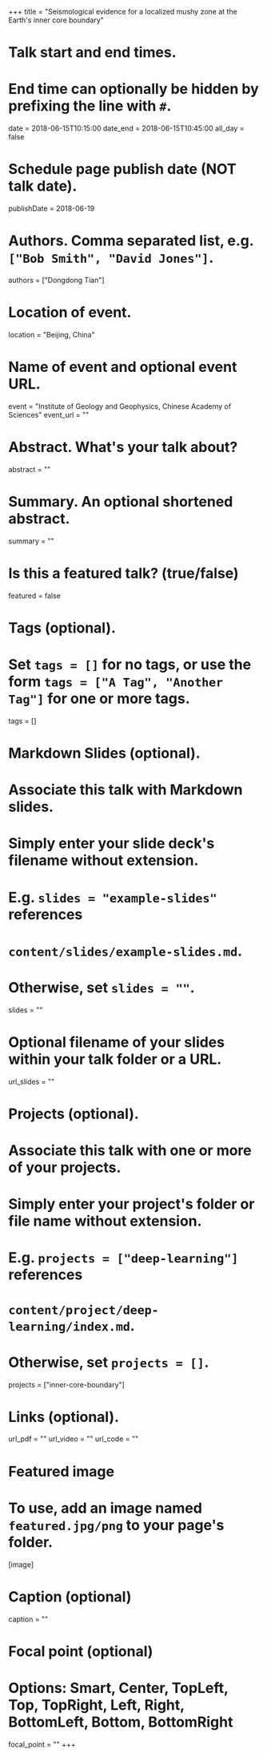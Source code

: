 +++
title = "Seismological evidence for a localized mushy zone at the Earth's inner core boundary"

# Talk start and end times.
#   End time can optionally be hidden by prefixing the line with `#`.
date = 2018-06-15T10:15:00
date_end = 2018-06-15T10:45:00
all_day = false

# Schedule page publish date (NOT talk date).
publishDate = 2018-06-19

# Authors. Comma separated list, e.g. `["Bob Smith", "David Jones"]`.
authors = ["Dongdong Tian"]

# Location of event.
location = "Beijing, China"

# Name of event and optional event URL.
event = "Institute of Geology and Geophysics, Chinese Academy of Sciences"
event_url = ""

# Abstract. What's your talk about?
abstract = ""

# Summary. An optional shortened abstract.
summary = ""

# Is this a featured talk? (true/false)
featured = false

# Tags (optional).
#   Set `tags = []` for no tags, or use the form `tags = ["A Tag", "Another Tag"]` for one or more tags.
tags = []

# Markdown Slides (optional).
#   Associate this talk with Markdown slides.
#   Simply enter your slide deck's filename without extension.
#   E.g. `slides = "example-slides"` references
#   `content/slides/example-slides.md`.
#   Otherwise, set `slides = ""`.
slides = ""

# Optional filename of your slides within your talk folder or a URL.
url_slides = ""

# Projects (optional).
#   Associate this talk with one or more of your projects.
#   Simply enter your project's folder or file name without extension.
#   E.g. `projects = ["deep-learning"]` references
#   `content/project/deep-learning/index.md`.
#   Otherwise, set `projects = []`.
projects = ["inner-core-boundary"]

# Links (optional).
url_pdf = ""
url_video = ""
url_code = ""

# Featured image
# To use, add an image named `featured.jpg/png` to your page's folder.
[image]
  # Caption (optional)
  caption = ""

  # Focal point (optional)
  # Options: Smart, Center, TopLeft, Top, TopRight, Left, Right, BottomLeft, Bottom, BottomRight
  focal_point = ""
+++
